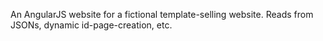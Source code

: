 An AngularJS website for a fictional template-selling website.
Reads from JSONs, dynamic id-page-creation, etc.